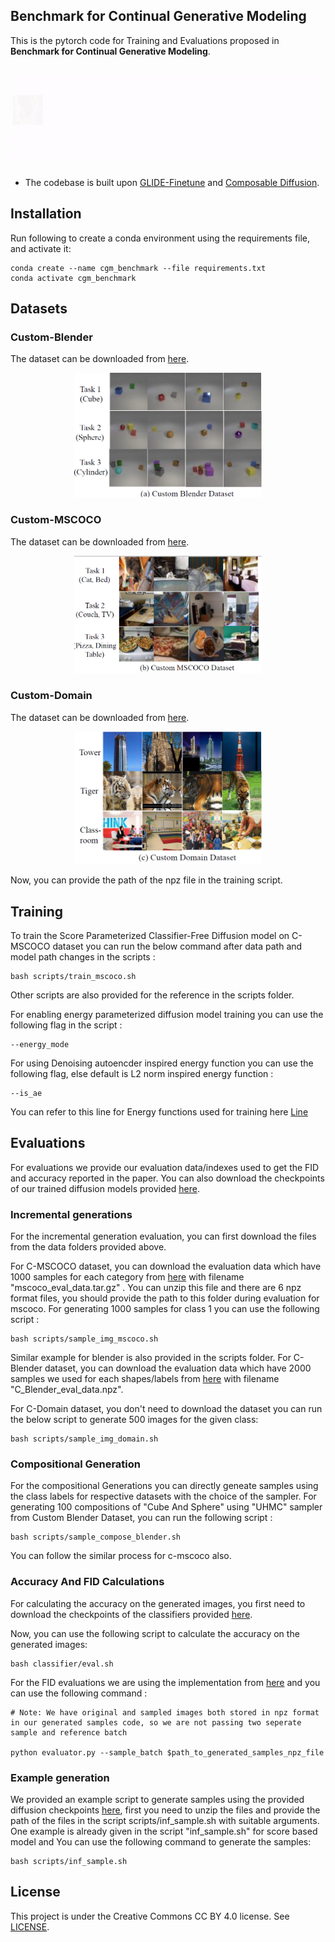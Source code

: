 ## Benchmark for Continual Generative Modeling

This is the pytorch code for Training and Evaluations proposed in  **Benchmark for Continual Generative Modeling**.

![ezgif com-video-to-gif (1)](imgs/incremental_mscoco.gif)
--------------------------------------------------------------------------------------------------------
* The codebase is built upon [GLIDE-Finetune](https://github.com/afiaka87/glide-finetune) and [Composable Diffusion](https://github.com/energy-based-model/Compositional-Visual-Generation-with-Composable-Diffusion-Models-PyTorch).



## Installation

Run following to create a conda environment using the requirements file, and activate it:
```
conda create --name cgm_benchmark --file requirements.txt
conda activate cgm_benchmark
```
## Datasets

### Custom-Blender 
The dataset can be downloaded from [here](https://drive.google.com/drive/folders/1dqAFG8E2IuAsu80UJJ6VvRHJaOrLmgsz?usp=sharing). 
<p align="center">
  <img src ="imgs/C_Blender.png"  width="300"/>
</p>

### Custom-MSCOCO
The dataset can be downloaded from [here](https://drive.google.com/drive/folders/11R2k1pLzGOr-2e0XU5MqGMk_2kp6D0nw?usp=sharing). 
<p align="center">
  <img src ="imgs/C_MSCOCO.png"  width="300"/>
</p>

### Custom-Domain
The dataset can be downloaded from [here](https://drive.google.com/drive/folders/15i59dCN3MAz0HaZBL5M6UHPiFFjDDCFN?usp=sharing). 

<p align="center">
  <img src ="imgs/C_domain.png"  width="300"/>
</p>


Now, you can provide the path of the npz file in the training script. 

## Training

To train the Score Parameterized Classifier-Free Diffusion model on C-MSCOCO dataset you can run the below command after data path and model path changes in the scripts :

```
bash scripts/train_mscoco.sh
```
Other scripts are also provided for the reference in the scripts folder.

For enabling energy parameterized diffusion model training you can use the following flag in the script :
```
--energy_mode
```
For using Denoising autoencder inspired energy function you can use the following flag, else default is L2 norm inspired energy function :
```
--is_ae
```
You can refer to this line for Energy functions used for training here [Line](https://github.com/CGM-Benchmark/CGM_Benchmark/blob/main/composable_diffusion/unet.py#L1034)

## Evaluations
For evaluations we provide our evaluation data/indexes used to get the FID and accuracy reported in the paper. You can also download the checkpoints of our trained diffusion models provided [here](https://drive.google.com/drive/folders/1rsScCeNBXz8-gabt5N-OawjHmTt9vRDU?usp=sharing).

### Incremental generations

For the incremental generation evaluation, you can first download the files from the data folders provided above. 

For C-MSCOCO dataset, you can download the evaluation data which have 1000 samples for each category from [here](https://drive.google.com/drive/folders/11R2k1pLzGOr-2e0XU5MqGMk_2kp6D0nw?usp=sharing) with filename "mscoco_eval_data.tar.gz" . You can unzip this file and there are 6 npz format files, you should provide the path to this folder during evaluation for mscoco. For generating 1000 samples for class 1 you can use the following script :
```
bash scripts/sample_img_mscoco.sh
```
Similar example for blender is also provided in the scripts folder. For C-Blender dataset, you can download the evaluation data which have 2000 samples we used for each shapes/labels from [here](https://drive.google.com/drive/folders/1Uz4RHi97q4MvIPTD7ffwxqfIPcaJ6GDv?usp=sharing) with filename "C_Blender_eval_data.npz".

For C-Domain dataset, you don't need to download the dataset you can run the below script to generate 500 images for the given class: 

```
bash scripts/sample_img_domain.sh
```
### Compositional Generation

For the compositional Generations you can directly geneate samples using the class labels for respective datasets with the choice of the sampler. For generating 100 compositions of "Cube And Sphere" using "UHMC" sampler from Custom Blender Dataset, you can run the following script : 
```
bash scripts/sample_compose_blender.sh
```
You can follow the similar process for c-mscoco also.

### Accuracy And FID Calculations
For calculating the accuracy on the generated images, you first need to download the checkpoints of the classifiers provided [here](https://drive.google.com/drive/folders/1YkD2v8Chuptp8e7_VEi07uvgVc02AZWY?usp=sharing). 

Now, you can use the following script to calculate the accuracy on the generated images:

```
bash classifier/eval.sh 
```

For the FID evaluations we are using the  implementation from [here](https://github.com/openai/guided-diffusion/tree/main/evaluations) and you can use the following command :
```
# Note: We have original and sampled images both stored in npz format in our generated samples code, so we are not passing two seperate sample and reference batch

python evaluator.py --sample_batch $path_to_generated_samples_npz_file
```

### Example generation
We provided an example script to generate samples using the provided diffusion checkpoints [here](https://drive.google.com/drive/folders/1K9L0PK4GKrr_LatS7L4B7ckL-zElXoth?usp=drive_link), first you need to unzip the files and provide the path of the files in the script scripts/inf_sample.sh with suitable arguments. One example is already given in the script "inf_sample.sh" for score based model and You can use the following command to generate the samples: 
```
bash scripts/inf_sample.sh
```


## License

This project is under the Creative Commons CC BY 4.0 license. See [LICENSE](https://creativecommons.org/licenses/by/4.0/).
